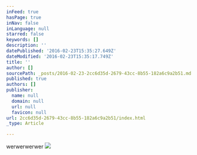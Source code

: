 ```yaml
---
inFeed: true
hasPage: true
inNav: false
inLanguage: null
starred: false
keywords: []
description: ''
datePublished: '2016-02-23T15:35:27.649Z'
dateModified: '2016-02-23T15:35:17.749Z'
title: ''
author: []
sourcePath: _posts/2016-02-23-2cc6d35d-2679-43cc-8b55-182a6c9a2b51.md
published: true
authors: []
publisher:
  name: null
  domain: null
  url: null
  favicon: null
url: 2cc6d35d-2679-43cc-8b55-182a6c9a2b51/index.html
_type: Article

---
```

werwerwerwer   ![](https://the-grid-user-content.s3-us-west-2.amazonaws.com/6395ef7f-477b-4d50-8abe-2f02536c9eeb.jpg)